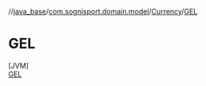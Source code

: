 //[java_base](../../../../index.md)/[com.sognisport.domain.model](../../index.md)/[Currency](../index.md)/[GEL](index.md)

# GEL

[JVM]\
[GEL](index.md)
